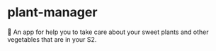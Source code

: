 # plant-manager
🌱 An app for help you to take care about your sweet plants and other vegetables that are in your S2.
